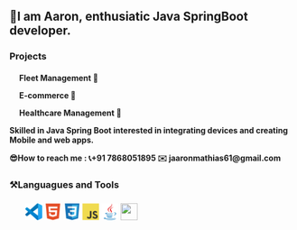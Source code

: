 <div align="center">
<!--   <img src="https://user-images.githubusercontent.com/94035223/164618715-a455f7cb-b444-49bc-9e5f-8d8cc552414d.gif" width="full"> -->
</div>

<h2><p>👋I am Aaron, enthusiatic Java SpringBoot developer.</p></h2>
<h3><p>Projects</p></h3>
<h4>
<p>&emsp; Fleet Management  🚒</p>
<p>&emsp; E-commerce  🚒</p>
<p>&emsp; Healthcare Management 🚒</p>
<p>Skilled in Java Spring Boot interested in integrating devices and creating Mobile and web apps.</p>
</p>😎How to reach me : 📞+91 7868051895  ✉️<a> jaaronmathias61@gmail.com</a></p></h4>

<h3>⚒️Languagues and Tools<h3>
  <ul>
    <img src="https://github.com/devicons/devicon/blob/master/icons/vscode/vscode-original.svg" name="react" width="30" height="30">
    <img src="https://github.com/devicons/devicon/blob/master/icons/html5/html5-plain.svg" width="30" height="30">
    <img src="https://github.com/devicons/devicon/blob/master/icons/css3/css3-original.svg" width="30" height="30">
    <img src="https://github.com/devicons/devicon/blob/master/icons/javascript/javascript-original.svg" width="30" height="30">
    <img src="https://github.com/devicons/devicon/blob/master/icons/java/java-original.svg" width="30" height="30">
    <img src="https://user-images.githubusercontent.com/25181517/183891303-41f257f8-6b3d-487c-aa56-c497b880d0fb.png" width="30" height="30">       
  </ul>
